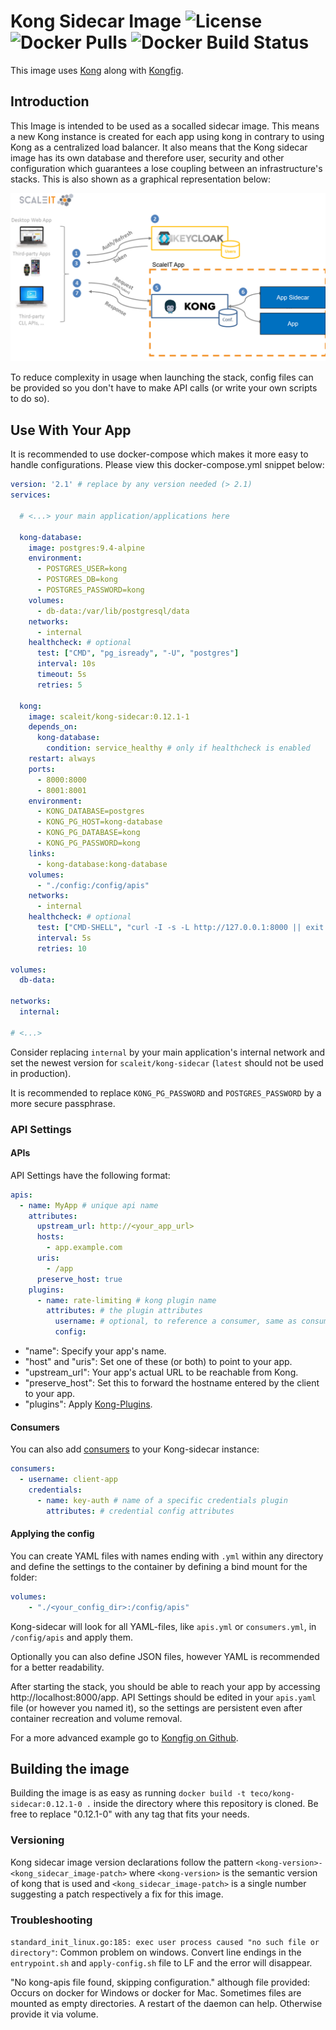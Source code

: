 # Kong Sidecar Image ![License](https://img.shields.io/github/license/ScaleIT-Org/kong-sidecar.svg) ![Docker Pulls](https://img.shields.io/docker/pulls/scaleit/kong-sidecar.svg) ![Docker Build Status](https://img.shields.io/docker/build/scaleit/kong-sidecar.svg)
This image uses [Kong](https://konghq.com/) along with [Kongfig](https://github.com/mybuilder/kongfig).

## Introduction
This Image is intended to be used as a socalled sidecar image. This means a new Kong instance is created for each app using kong in contrary to using Kong as a centralized load balancer. It also means that the Kong sidecar image has its own database and therefore user, security and other configuration which guarantees a lose coupling between an infrastructure's stacks. This is also shown as a graphical representation below:


![kong-sidecar](https://raw.githubusercontent.com/ScaleIT-Org/kong-sidecar/master/img/kong-sidecar.png)


To reduce complexity in usage when launching the stack, config files can be provided so you don't have to make API calls (or write your own scripts to do so).

## Use With Your App
It is recommended to use docker-compose which makes it more easy to handle configurations. Please view this docker-compose.yml snippet below:

```yaml
version: '2.1' # replace by any version needed (> 2.1)
services:

  # <...> your main application/applications here

  kong-database:
    image: postgres:9.4-alpine
    environment:
      - POSTGRES_USER=kong
      - POSTGRES_DB=kong
      - POSTGRES_PASSWORD=kong
    volumes:
      - db-data:/var/lib/postgresql/data
    networks:
      - internal
    healthcheck: # optional
      test: ["CMD", "pg_isready", "-U", "postgres"]
      interval: 10s
      timeout: 5s
      retries: 5

  kong:
    image: scaleit/kong-sidecar:0.12.1-1
    depends_on:
      kong-database:
        condition: service_healthy # only if healthcheck is enabled
    restart: always
    ports:
      - 8000:8000
      - 8001:8001
    environment:
      - KONG_DATABASE=postgres
      - KONG_PG_HOST=kong-database
      - KONG_PG_DATABASE=kong
      - KONG_PG_PASSWORD=kong
    links:
      - kong-database:kong-database
    volumes:
      - "./config:/config/apis"
    networks:
      - internal
    healthcheck: # optional
      test: ["CMD-SHELL", "curl -I -s -L http://127.0.0.1:8000 || exit 1"]
      interval: 5s
      retries: 10

volumes:
  db-data:

networks:
  internal:

# <...>
```

Consider replacing `internal` by your main application's internal network and set the newest version for `scaleit/kong-sidecar` (`latest` should not be used in production).

It is recommended to replace `KONG_PG_PASSWORD` and `POSTGRES_PASSWORD` by a more secure passphrase.

### API Settings

#### APIs
API Settings have the following format:
```yaml
apis:
  - name: MyApp # unique api name
    attributes:
      upstream_url: http://<your_app_url>
      hosts: 
        - app.example.com
      uris:
        - /app
      preserve_host: true
    plugins:
      - name: rate-limiting # kong plugin name
        attributes: # the plugin attributes
          username: # optional, to reference a consumer, same as consumer_id in kong documentation
          config:
```

- "name": Specify your app's name.
- "host" and "uris": Set one of these (or both) to point to your app.
- "upstream_url": Your app's actual URL to be reachable from Kong.
- "preserve_host": Set this to forward the hostname entered by the client to your app.
- "plugins": Apply [Kong-Plugins](https://konghq.com/plugins/).

#### Consumers
You can also add [consumers](https://getkong.org/docs/0.4.x/getting-started/adding-consumers/) to your Kong-sidecar instance:
```yaml
consumers:
  - username: client-app
    credentials:
      - name: key-auth # name of a specific credentials plugin
        attributes: # credential config attributes
```

#### Applying the config

You can create YAML files with names ending with `.yml` within any directory and define the settings to the container by defining a bind mount for the folder:
```yaml
volumes:
    - "./<your_config_dir>:/config/apis"
```
Kong-sidecar will look for all YAML-files, like `apis.yml` or `consumers.yml`, in `/config/apis` and apply them.

Optionally you can also define JSON files, however YAML is recommended for a better readability.

After starting the stack, you should be able to reach your app by accessing http://localhost:8000/app.
API Settings should be edited in your `apis.yaml` file (or however you named it), so the settings are persistent even after container recreation and volume removal.

For a more advanced example go to [Kongfig on Github](https://github.com/mybuilder/kongfig).

## Building the image
Building the image is as easy as running `docker build -t teco/kong-sidecar:0.12.1-0 .` inside the directory where this repository is cloned. Be free to replace "0.12.1-0" with any tag that fits your needs.

### Versioning
Kong sidecar image version declarations follow the pattern `<kong-version>-<kong_sidecar_image-patch>` where `<kong-version>` is the semantic version of kong that is used and `<kong_sidecar_image-patch>` is a single number suggesting a patch respectively a fix for this image.

### Troubleshooting

`standard_init_linux.go:185: exec user process caused "no such file or directory"`: Common problem on windows. Convert line endings in the `entrypoint.sh` and `apply-config.sh` file to LF and the error will disappear.

"No kong-apis file found, skipping configuration." although file provided:
Occurs on docker for Windows or docker for Mac. Sometimes files are mounted as empty directories. A restart of the daemon can help. Otherwise provide it via volume.
